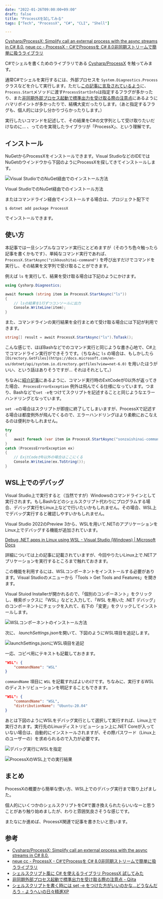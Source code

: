 ```yaml
---
date: "2022-01-26T09:00:00+09:00"
draft: false
title: "ProcessXを試してみる"
tags: ["Tech", "ProcessX", "C#", "CLI", "Shell"]

---
```


[Cysharp/ProcessX: Simplify call an external process with the async streams in C# 8.0.](https://github.com/Cysharp/ProcessX#zx)
[neue cc - ProcessX - C#でProcessを C# 8.0非同期ストリームで簡単に扱うライブラリ](https://neue.cc/2020/01/30_590.html)

C#でシェルを書くためのライブラリである [Cysharp/ProcessX](https://github.com/Cysharp/ProcessX) を触ってみます。

通常C#でシェルを実行するには、外部プロセスを `System.Diagnostics.Process` クラスなどを介して実行します。ただし[この記事に言及されているよう](https://neue.cc/2020/01/30_590.html)に、`Process.Start`メソッドに渡す`ProcessStartInfo`は指定するフラグが多かったり、また[非同期外部プロセス起動で標準出力を受け取る際の注意点](https://qiita.com/skitoy4321/items/10c47eea93e5c6145d48)にあるようにハマリポイントが多かったりで、結構大変だったりします。（あと指定するフラグも、個人的には少し分かりづらかったりします。）

実行したいコマンドを記述して、その結果をC#の文字列として受け取りたいだけなのに... 、ってのを実現したライブラリが「ProcessX」、という理解です。

## インストール

NuGetからProcessXをインストールできます。Visual StudioなどのIDEではNuGetのウインドウから下図のようにProcessXを探してきてインストールします。

![Visual StudioでのNuGet経由でのインストール方法](./01.png)

Visual StudioでのNuGet経由でのインストール方法

またはコマンドライン経由でインストールする場合は、プロジェクト配下で

```
$ dotnet add package ProcessX
```

でインストールできます。

## 使い方

本記事では一旦シンプルなコマンド実行にとどめますが（そのうち色々触ったら記事を書くかもです）、単純なコマンド実行であれば、 `ProcessX.StartAsync("zikkoushitai-command")` を呼び出すだけでコマンドを実行し、その結果を文字列で受け取ることができます。

例えば `ls` を実行して、結果を受け取る場合は下記のようにかけます。

```csharp
using Cysharp.Diagnostics;

await foreach (string item in ProcessX.StartAsync("ls"))
{
    // lsの結果を1行ずつコンソールに出力
    Console.WriteLine(item);
}
```

また、コマンドラインの実行結果を全行まとめて受け取る場合には下記が利用できます。

```csharp
string[] result = await ProcessX.StartAsync("ls").ToTask();
```

こんな感じで、ほぼBashなどでのコマンド実行と同じような書き心地で、C#上でコマンドライン実行ができそうです。（ちなみに `ls` の場合は、もしかしたら `[Directory.GetFiles](https://docs.microsoft.com/en-us/dotnet/api/system.io.directory.getfiles?view=net-6.0)` を用いたほうがいい、という話はありそうですが... それはそれとして。）

ちなみに[紹介記事](https://neue.cc/2020/01/30_590.html)にあるように、コマンド実行時のExitCodeが0以外が返ってきた場合、 `ProcessErrorException` 例外は飛んでくる仕様になっています。つまり、Bashなどで`set -e`をつけてスクリプトを記述することと同じようなエラーハンドリングとなっています。

`set -e`の場合はスクリプトが即座に終了してしまいますが、ProcessXで記述する場合は都度例外が飛んでくるので、エラーハンドリングはより柔軟におこなえるのは便利かもしれません。

```csharp
try
{
    await foreach (var item in ProcessX.StartAsync("sonzaishinai-command")) { }
}
catch (ProcessErrorException ex)
{
    // ExitCodeが0以外の場合はここにくる
    Console.WriteLine(ex.ToString());
}
```

## WSL上でのデバッグ

Visual Studio上で実行すると（当然ですが）Windowsのコマンドラインとして実行されます。もしBashなどのシェルスクリプト代わりにプログラムする場合、デバッグ実行をLinux上などで行いたいかもしれません。その場合、WSL上でデバッグ実行すると確認しやすいかもしれません。

Visual Studio 2022のPreview 3から、WSLを用いて.NETのアプリケーションをLinux上でデバッグする機能が追加されています。

[Debug .NET apps in Linux using WSL - Visual Studio (Windows) | Microsoft Docs](https://docs.microsoft.com/en-us/visualstudio/debugger/debug-dotnet-core-in-wsl-2?view=vs-2022)

詳細については上の記事に記載されていますが、今回やりたいLinux上で.NETアプリケーションを実行するところまで触れておきます。

この機能を利用するには、WSLコンポーネントをインストールする必要があります。Visual Studioのメニューから「Tools > Get Tools and Features」を開きます。

Visual Stuiod Installerが開かれるので、「個別のコンポーネント」をクリックし、検索ボックスに「WSL」などと入力して、「WSL を用いた .NET デバッグ」のコンポーネントにチェックを入れて、右下の「変更」をクリックしてインストールします。

![WSLコンポーネントのインストール方法](./02.png)

次に、 *launchSettings.json*を開いて、下図のようにWSL項目を追記します。

![launchSettings.jsonにWSL項目を追記](./03.png)

一応、コピペ用にテキストも記載しておきます。

```json
"WSL": {
    "commandName": "WSL"
}
```

`commandName` 項目に `WSL` を記載すればよいわけです。ちなみに、実行するWSLのディストリビューションを明記することもできます。

```json
"WSL": {
    "commandName": "WSL",
    "distributionName": "Ubuntu-20.04"
}
```

あとは下図のようにWSLをデバッグ実行として選択して実行すれば、Linux上で実行されます。実行先のLinuxディストリビューション上に.NET Coreが入っていない場合は、自動的にインストールされますが、その際パスワード（Linux上のユーザーの）を求められるので入力が必要です。

![デバッグ実行にWSLを指定](./04.png)

![ProcessXのWSL上での実行結果](./05.png)

## まとめ

ProcessXの概要から簡単な使い方、WSL上でのデバッグ実行まで取り上げました。

個人的にいくつかのシェルスクリプトをC#で置き換えられたらいいなーと思うことがあり触り始めましたが、わりと雰囲気良さそうな感じです。

またなにか進めば、ProcessX関連で記事を書きたいと思います。

## 参考

- [Cysharp/ProcessX: Simplify call an external process with the async streams in C# 8.0.](https://github.com/Cysharp/ProcessX#zx)
- [neue cc - ProcessX - C#でProcessを C# 8.0非同期ストリームで簡単に扱うライブラリ](https://neue.cc/2020/01/30_590.html)
- [シェルスクリプト風に C# を使えるライブラリ ProcessX 試してみた](https://zenn.dev/okazuki/articles/zx-csharp-intro)
- [非同期外部プロセス起動で標準出力を受け取る際の注意点 - Qiita](https://qiita.com/skitoy4321/items/10c47eea93e5c6145d48)
- [シェルスクリプトを書く時には set -e をつけた方がいいのかな...どうなんだろう - ようへいの日々精進XP](https://inokara.hateblo.jp/entry/2020/06/27/084149)